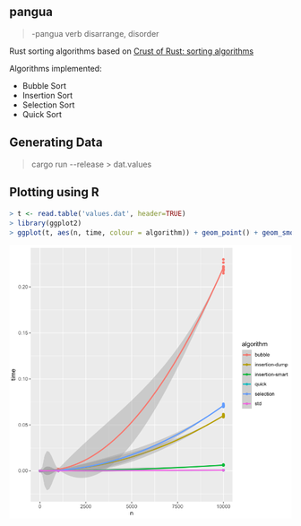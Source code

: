 pangua
--
> -pangua verb
>       disarrange, disorder

Rust sorting algorithms based on [Crust of Rust: sorting algorithms](https://www.youtube.com/watch?v=K7v4EysI0kg)

Algorithms implemented:
* Bubble Sort
* Insertion Sort
* Selection Sort
* Quick Sort


## Generating Data

> cargo run --release > dat.values

## Plotting using R

```R
> t <- read.table('values.dat', header=TRUE)
> library(ggplot2)
> ggplot(t, aes(n, time, colour = algorithm)) + geom_point() + geom_smooth()
```

![bench](pangua-bench.png)

